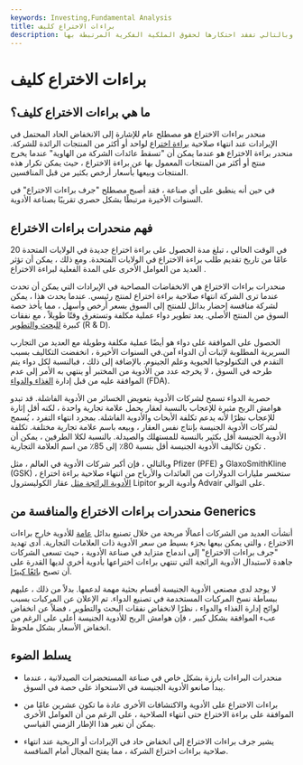 ```yaml
---
keywords: Investing,Fundamental Analysis
title: براءات الاختراع كليف
description: يحدث جرف براءات الاختراع عندما تنتهي صلاحية براءات اختراع الشركة ، وبالتالي تفقد احتكارها لحقوق الملكية الفكرية المرتبطة بها.
---
```


# براءات الاختراع كليف
## ما هي براءات الاختراع كليف؟

منحدر براءات الاختراع هو مصطلح عام للإشارة إلى الانخفاض الحاد المحتمل في الإيرادات عند انتهاء صلاحية [براءة اختراع](/patent) لواحد أو أكثر من المنتجات الرائدة للشركة. منحدر براءة الاختراع هو عندما يمكن أن "تسقط عائدات الشركة من الهاوية" عندما يخرج منتج أو أكثر من المنتجات المعمول بها عن براءة الاختراع ، حيث يمكن تكرار هذه المنتجات وبيعها بأسعار أرخص بكثير من قبل المنافسين.

في حين أنه ينطبق على أي صناعة ، فقد أصبح مصطلح "جرف براءات الاختراع" في السنوات الأخيرة مرتبطًا بشكل حصري تقريبًا بصناعة الأدوية.

## فهم منحدرات براءات الاختراع

في الوقت الحالي ، تبلغ مدة الحصول على براءة اختراع جديدة في الولايات المتحدة 20 عامًا من تاريخ تقديم طلب براءة الاختراع في الولايات المتحدة. ومع ذلك ، يمكن أن تؤثر العديد من العوامل الأخرى على المدة الفعلية لبراءة الاختراع .

منحدرات براءات الاختراع هي الانخفاضات المصاحبة في الإيرادات التي يمكن أن تحدث عندما ترى الشركة انتهاء صلاحية براءة اختراع لمنتج رئيسي. عندما يحدث هذا ، يمكن لشركة منافسة إحضار بدائل للمنتج إلى السوق بسعر أرخص وأسهل ، مما يأخذ حصة السوق من المنتج الأصلي. يعد تطوير دواء عملية مكلفة وتستغرق وقتًا طويلاً ، مع نفقات كبيرة [للبحث والتطوير](/randd) (R & D).

الحصول على الموافقة على دواء هو أيضًا عملية مكلفة وطويلة مع العديد من التجارب السريرية المطلوبة لإثبات أن الدواء آمن.في السنوات الأخيرة ، انخفضت التكاليف بسبب التقدم في التكنولوجيا الحيوية وعلم الجينوم. بالإضافة إلى ذلك ، فبالنسبة لكل دواء يتم طرحه في السوق ، لا يخرجه عدد من الأدوية من المختبر أو ينتهي به الأمر إلى عدم الموافقة عليه من قبل إدارة [الغذاء والدواء](/fda) (FDA).

حصرية الدواء تسمح لشركات الأدوية بتعويض الخسائر من الأدوية الفاشلة. قد تبدو هوامش الربح مثيرة للإعجاب بالنسبة لعقار يحمل علامة تجارية واحدة ، لكنه أقل إثارة للإعجاب نظرًا لأنه يدعم تكلفة الأبحاث والأدوية الفاشلة. بمجرد انتهاء التفرد ، يُسمح لشركات الأدوية الجنيسة بإنتاج نفس العقار ، وبيعه باسم علامة تجارية مختلفة. تكلفة الأدوية الجنيسة أقل بكثير بالنسبة للمستهلك والصيدلة. بالنسبة لكلا الطرفين ، يمكن أن تكون تكاليف الأدوية الجنيسة أقل بنسبة 80٪ إلى 85٪ من اسم العلامة التجارية .

وبالتالي ، فإن أكبر شركات الأدوية في العالم ، مثل Pfizer (PFE) و GlaxoSmithKline (GSK) ، ستخسر مليارات الدولارات من العائدات والأرباح من انتهاء صلاحية براءة اختراع [الأدوية الرائجة مثل](/blockbuster-drug) عقار الكوليسترول Lipitor وأدوية الربو Advair على التوالي.

## منحدرات براءات الاختراع والمنافسة من Generics

أنشأت العديد من الشركات أعمالًا مربحة من خلال تصنيع بدائل [عامة](/generic-brand) للأدوية خارج براءات الاختراع ، والتي يمكن بيعها بجزء بسيط من سعر الأدوية ذات العلامات التجارية. أدى تهديد "جرف براءات الاختراع" إلى اندماج متزايد في صناعة الأدوية ، حيث تسعى الشركات جاهدة لاستبدال الأدوية الرائجة التي تنتهي براءات اختراعها بأدوية أخرى لديها القدرة على أن تصبح [بائعًا كبيرًا](/seller).

لا يوجد لدى مصنعي الأدوية الجنيسة أقسام بحثية مهمة لدعمها. بدلاً من ذلك ، عليهم ببساطة نسخ المركبات المستخدمة في تصنيع الدواء. تم الإعلان عن المركبات بسبب لوائح إدارة الغذاء والدواء ، نظرًا لانخفاض نفقات البحث والتطوير ، فضلاً عن انخفاض عبء الموافقة بشكل كبير ، فإن هوامش الربح للأدوية الجنيسة أعلى على الرغم من انخفاض الأسعار بشكل ملحوظ.

## يسلط الضوء

- منحدرات البراءات بارزة بشكل خاص في صناعة المستحضرات الصيدلانية ، عندما يبدأ صانعو الأدوية الجنيسة في الاستحواذ على حصة في السوق.

- براءات الاختراع على الأدوية والاكتشافات الأخرى عادة ما تكون عشرين عامًا من الموافقة على براءة الاختراع حتى انتهاء الصلاحية ، على الرغم من أن العوامل الأخرى يمكن أن تغير هذا الإطار الزمني القياسي.

- يشير جرف براءات الاختراع إلى انخفاض حاد في الإيرادات أو الربحية عند انتهاء صلاحية براءات اختراع الشركة ، مما يفتح المجال أمام المنافسة.

